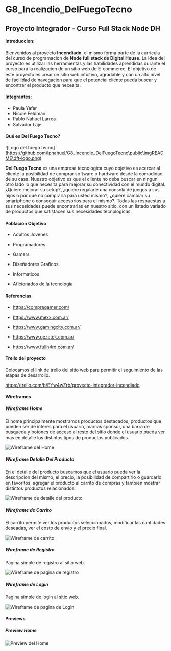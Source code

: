 # **G8_Incendio_DelFuegoTecno**

## **Proyecto Integrador - Curso Full Stack Node DH**
#### **Introduccion:**
Bienvenidos al proyecto **Incendiado**, el mismo forma parte de la curricula del curso de programacion de **Node full stack de Digital House**. La idea del proyecto es utilizar las herramientas y las habilidades aprendidas durante el curso para la realizacion de un sitio web de E-commerce. El objetivo de este proyecto es crear un sitio web intuitivo, agradable y con un alto nivel de facilidad de navegacion para que el potencial cliente pueda buscar y encontrar el producto que necesita.

#### **Integrantes:**
- Paula Yafar
- Nicole Feldman
- Pablo Nahuel Larrea
- Salvador Laje

#### **Qué es Del Fuego Tecno?**

![Logo del fuego tecno] (https://github.com/lpnahuel/G8_Incendio_DelFuegoTecno\public\imgREADME\dft-logo.png)

**Del Fuego Tecno** es una empresa tecnologica cuyo objetivo es acercar al cliente la posibilidad de comprar software o hardware desde la comodidad de su casa. Nuestro objetivo es que el cliente no deba buscar en ningun otro lado lo que necesita para mejorar su conectividad con el mundo digital. 
¿Quiere mejorar su setup?, ¿quiere regalarle una consola de juegos a sus hijos o por qué no comprarla para usted mismo?, ¿quiere cambiar su smartphone o conseguir accesorios para el mismo?. Todas las respuestas a sus necesidades puede encontrarlas en nuestro sitio, con un listado variado de productos que satisfacen sus necesidades tecnologicas.

#### **Población Objetivo**

- Adultos Jovenes

- Programadores

- Gamers

- Diseñadores Graficos

- Informaticos

- Aficionados de la tecnologia

#### **Referencias**

- https://compragamer.com/ 

- https://www.mexx.com.ar/

- https://www.gamingcity.com.ar/

- https://www.gezatek.com.ar/

- https://www.fullh4rd.com.ar/

#### **Trello del proyecto**

Colocamos el link de trello del sitio web para permitir el seguimiento de las etapas de desarrollo.

https://trello.com/b/EYw4wZrb/proyecto-integrador-incendiado

#### **Wireframes**

##### **Wireframe Home**

El home principalmente mostramos productos destacados, productos que pueden ser de interes para el usuario, marcas sponsor, una barra de busqueda y botones de acceso al resto del sitio donde el usuario pueda ver mas en detalle los distintos tipos de productos publicados.

![Wireframe del Home](https://github.com/lpnahuel/G8_Incendio_DelFuegoTecno\public\imgREADME\landing.png)

##### **Wireframe Detalle Del Producto**

En el detalle del producto buscamos que el usuario pueda ver la descripcion del mismo, el precio, la posibilidad de compartirlo o guardarlo en favoritos, agregar el producto al carrito de compras y tambien mostrar distintos productos relacionados.

![Wireframe de detalle del producto](https://github.com/lpnahuel/G8_Incendio_DelFuegoTecno\public\imgREADME\detalle-producto.png)

##### **Wireframe de Carrito**

El carrito permite ver los productos seleccionados, modificar las cantidades deseadas, ver el costo de envio y el precio final.

![Wireframe de carrito](https://github.com/lpnahuel/Wireframes_Del_Fuego_tecno/blob/main/Carrito.jpg)

##### **Wireframe de Registro**

Pagina simple de registro al sitio web.

![Wireframe de pagina de registro](https://github.com/lpnahuel/Wireframes_Del_Fuego_tecno/blob/main/Registro.jpg)

##### **Wireframe de Login**

Pagina simple de login al sitio web.

![Wireframe de pagina de Login](https://github.com/lpnahuel/Wireframes_Del_Fuego_tecno/blob/main/Login.jpg)

#### **Previews**

##### **Preview Home**

![Preview del Home](https://github.com/lpnahuel/Wireframes_Del_Fuego_tecno/blob/main/previewhome.jpeg)